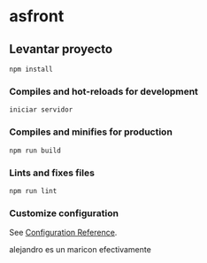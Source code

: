 # asfront

## Levantar proyecto

```
npm install
```

### Compiles and hot-reloads for development

```
iniciar servidor
```

### Compiles and minifies for production

```
npm run build
```

### Lints and fixes files

```
npm run lint
```

### Customize configuration

See [Configuration Reference](https://cli.vuejs.org/config/).

alejandro es un maricon efectivamente
